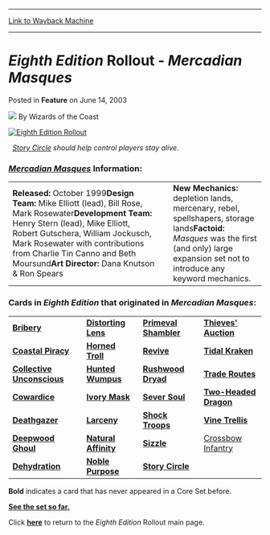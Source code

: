 
---
[Link to Wayback Machine](https://web.archive.org/web/20220516162959/https://magic.wizards.com/en/articles/archive/eighth-edition-rollout-mercadian-masques-2003-06-14)

[_metadata_:author]:- "Wizards of the Coast"
[_metadata_:description]:- "Story Circle should help control players stay alive. Mercadian Masques Information: Released: October 1999 Design Team: Mike Elliott (lead), Bill Rose, Mark Rosewater Development Team: Henry Stern (lead), Mike Elliott, Robert Gutschera, William Jockusch, Mark Rosewater with contributions from Charlie Tin Canno and Beth Moursund Art Director: Dana Knutson & Ron Spears New"
[_metadata_:generator]:- "Drupal 7 (http://drupal.org)"
[_metadata_:node]:- "708836"
[_metadata_:publish_date]:- "2003-06-14"
[_metadata_:source]:- "div-main-content"
[_metadata_:title]:- "Eighth Edition Rollout - Mercadian Masques"
[_metadata_:wayback_capture_timestamp]:- "2022-05-16 16:29:59"
[_metadata_:wayback_raw_url]:- "https://web.archive.org/web/20220516162959id_/https://magic.wizards.com/en/articles/archive/eighth-edition-rollout-mercadian-masques-2003-06-14"
[_metadata_:wayback_url]:- "https://magic.wizards.com/en/articles/archive/eighth-edition-rollout-mercadian-masques-2003-06-14"
---


*Eighth Edition* Rollout - *Mercadian Masques*
==============================================



 Posted in **Feature**
 on June 14, 2003 






![](https://media.magic.wizards.com/styles/auth_small/public/images/person/wizards_author.jpg)
By Wizards of the Coast












[![Eighth Edition Rollout](https://media.magic.wizards.com/image_legacy_migration/magic/images/mtgcom/articles/8EtopBar.gif)](http://archive.wizards.com/default.asp?x=mtgcom/8erollout/welcome)  

 
*[Story Circle](https://gatherer.wizards.com/Pages/Card/Details.aspx?name=Story+Circle) should help control players stay alive.*


### *[Mercadian Masques](http://archive.wizards.com/default.asp?x=magic/expansion/mercadianmasques)* Information:




|  |  |  |
| --- | --- | --- |
| **Released:** October 1999**Design Team:** Mike Elliott (lead), Bill Rose, Mark Rosewater**Development Team:** Henry Stern (lead), Mike Elliott, Robert Gutschera, William Jockusch, Mark Rosewater with contributions from Charlie Tin Canno and Beth Moursund**Art Director:** Dana Knutson & Ron Spears |  | **New Mechanics:** depletion lands, mercenary, rebel, spellshapers, storage lands**Factoid:** *Masques* was the first (and only) large expansion set not to introduce any keyword mechanics. |

### Cards in *Eighth Edition* that originated in *Mercadian Masques*:




|  |  |  |  |
| --- | --- | --- | --- |
| **[Bribery](https://gatherer.wizards.com/Pages/Card/Details.aspx?name=Bribery)** | **[Distorting Lens](https://gatherer.wizards.com/Pages/Card/Details.aspx?name=Distorting+Lens)** | **[Primeval Shambler](https://gatherer.wizards.com/Pages/Card/Details.aspx?name=Primeval+Shambler)** | **[Thieves' Auction](https://gatherer.wizards.com/Pages/Card/Details.aspx?name=Thieves%27+Auction)** |
| **[Coastal Piracy](https://gatherer.wizards.com/Pages/Card/Details.aspx?name=Coastal+Piracy)** | **[Horned Troll](https://gatherer.wizards.com/Pages/Card/Details.aspx?name=Horned+Troll)** | **[Revive](https://gatherer.wizards.com/Pages/Card/Details.aspx?name=Revive)** | **[Tidal Kraken](https://gatherer.wizards.com/Pages/Card/Details.aspx?name=Tidal+Kraken)** |
| **[Collective Unconscious](https://gatherer.wizards.com/Pages/Card/Details.aspx?name=Collective+Unconscious)** | **[Hunted Wumpus](https://gatherer.wizards.com/Pages/Card/Details.aspx?name=Hunted+Wumpus)** | **[Rushwood Dryad](https://gatherer.wizards.com/Pages/Card/Details.aspx?name=Rushwood+Dryad)** | **[Trade Routes](https://gatherer.wizards.com/Pages/Card/Details.aspx?name=Trade+Routes)** |
| **[Cowardice](https://gatherer.wizards.com/Pages/Card/Details.aspx?name=Cowardice)** | **[Ivory Mask](https://gatherer.wizards.com/Pages/Card/Details.aspx?name=Ivory+Mask)** | **[Sever Soul](https://gatherer.wizards.com/Pages/Card/Details.aspx?name=Sever+Soul)** | **[Two-Headed Dragon](https://gatherer.wizards.com/Pages/Card/Details.aspx?name=Two-Headed+Dragon)** |
| **[Deathgazer](https://gatherer.wizards.com/Pages/Card/Details.aspx?name=Deathgazer)** | **[Larceny](https://gatherer.wizards.com/Pages/Card/Details.aspx?name=Larceny)** | **[Shock Troops](https://gatherer.wizards.com/Pages/Card/Details.aspx?name=Shock+Troops)** | **[Vine Trellis](https://gatherer.wizards.com/Pages/Card/Details.aspx?name=Vine+Trellis)** |
| **[Deepwood Ghoul](https://gatherer.wizards.com/Pages/Card/Details.aspx?name=Deepwood+Ghoul)** | **[Natural Affinity](https://gatherer.wizards.com/Pages/Card/Details.aspx?name=Natural+Affinity)** | **[Sizzle](https://gatherer.wizards.com/Pages/Card/Details.aspx?name=Sizzle)** | [Crossbow Infantry](https://gatherer.wizards.com/Pages/Card/Details.aspx?name=Crossbow+Infantry) |
| **[Dehydration](https://gatherer.wizards.com/Pages/Card/Details.aspx?name=Dehydration)** | **[Noble Purpose](https://gatherer.wizards.com/Pages/Card/Details.aspx?name=Noble+Purpose)** | **[Story Circle](https://gatherer.wizards.com/Pages/Card/Details.aspx?name=Story+Circle)** |  |

**Bold** indicates a card that has never appeared in a Core Set before.


[**See the set so far.**](/en/articles/archive/eighth-edition-core-set-growing-checklist-2003-06-09)  

Click [**here**](http://archive.wizards.com/default.asp?x=mtgcom/8erollout/welcome) to return to the *Eighth Edition* Rollout main page.








